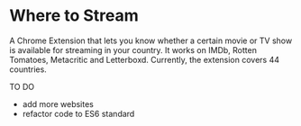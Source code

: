 # Where to Stream

A Chrome Extension that lets you know whether a certain movie or TV show is available for streaming in your country.
It works on IMDb, Rotten Tomatoes, Metacritic and Letterboxd.
Currently, the extension covers 44 countries.


TO DO
- add more websites
- refactor code to ES6 standard
